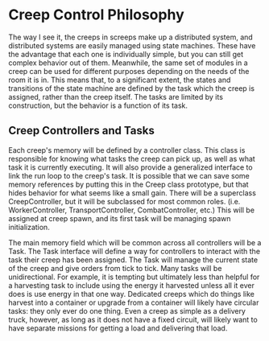 # Creep Control Philosophy

The way I see it, the creeps in screeps make up a distributed system, and distributed
systems are easily managed using state machines.  These have the advantage that each
one is individually simple, but you can still get complex behavior out of them.
Meanwhile, the same set of modules in a creep can be used for different purposes
depending on the needs of the room it is in.  This means that, to a significant extent,
the states and transitions of the state machine are defined by the task which the creep
is assigned, rather than the creep itself.  The tasks are limited by its construction,
but the behavior is a function of its task.

## Creep Controllers and Tasks

Each creep's memory will be defined by a controller class.  This class is responsible
for knowing what tasks the creep can pick up, as well as what task it is currently
executing.  It will also provide a generalized interface to link the run loop to the
creep's task.  It is possible that we can save some memory references by putting this
in the Creep class prototype, but that hides behavior for what seems like a small gain.
There will be a superclass CreepController, but it will be subclassed for most common
roles. (i.e. WorkerController, TransportController, CombatController, etc.)  This will
be assigned at creep spawn, and its first task will be managing spawn initialization.

The main memory field which will be common across all controllers will be a Task.
The Task interface will define a way for controllers to interact with the task their
creep has been assigned.  The Task will manage the current state of the creep and
give orders from tick to tick.  Many tasks will be unidirectional.  For example, it
is tempting but ultimately less than helpful for a harvesting task to include using
the energy it harvested unless all it ever does is use energy in that one way.
Dedicated creeps which do things like harvest into a container or upgrade from a
container will likely have circular tasks: they only ever do one thing.  Even a
creep as simple as a delivery truck, however, as long as it does not have a fixed
circuit, will likely want to have separate missions for getting a load and delivering
that load.